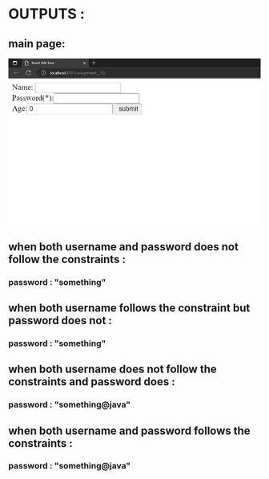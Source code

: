 <h1>OUTPUTS : </h1>

<h2>main page: </h2>

![alt text](assignment13Outputs/out1.PNG)

<h2>when both username and password does not follow the constraints :  </h2>
<h3>password : "something"</h3>



<h2>when both username follows the constraint but password does not :  </h2>
<h3>password : "something"</h3>


<h2>when both username does not follow the constraints and password does :  </h2>
<h3>password : "something@java"</h3>

<h2>when both username and password follows the constraints :  </h2>
<h3>password : "something@java"</h3>
